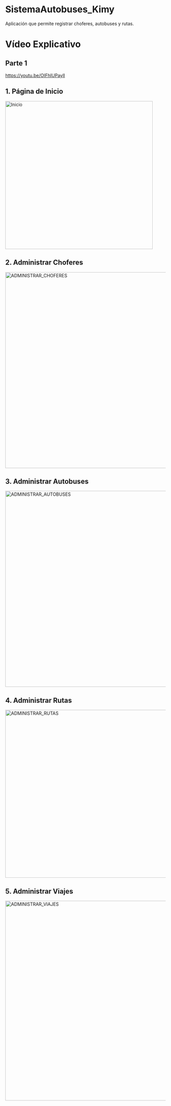 # SistemaAutobuses_Kimy
Aplicación que permite registrar choferes, autobuses y rutas.

# Vídeo Explicativo 

## Parte 1
https://youtu.be/OIFhIUPaylI

## 1. Página de Inicio
<img width="463" alt="Inicio" src="https://user-images.githubusercontent.com/88993892/130173275-a8abf98b-ea83-4291-ba5c-d8f8308c0d39.PNG">

## 2. Administrar Choferes
<img width="613" alt="ADMINISTRAR_CHOFERES" src="https://user-images.githubusercontent.com/88993892/130175231-0c57e8e5-c24e-46ff-a9ce-c7379d83c223.PNG">

## 3. Administrar Autobuses
<img width="613" alt="ADMINISTRAR_AUTOBUSES" src="https://user-images.githubusercontent.com/88993892/130176691-d34bf05b-a81b-4ac2-b752-1c51ff17ff2a.PNG">

## 4. Administrar Rutas
<img width="525" alt="ADMINISTRAR_RUTAS" src="https://user-images.githubusercontent.com/88993892/130177753-3a2d9af2-5eed-4dff-bdc7-123658933258.PNG">

## 5. Administrar Viajes
<img width="625" alt="ADMINISTRAR_VIAJES" src="https://user-images.githubusercontent.com/88993892/130177851-a9e49f83-914f-4011-a8b4-0e3c2c0e4021.PNG">






